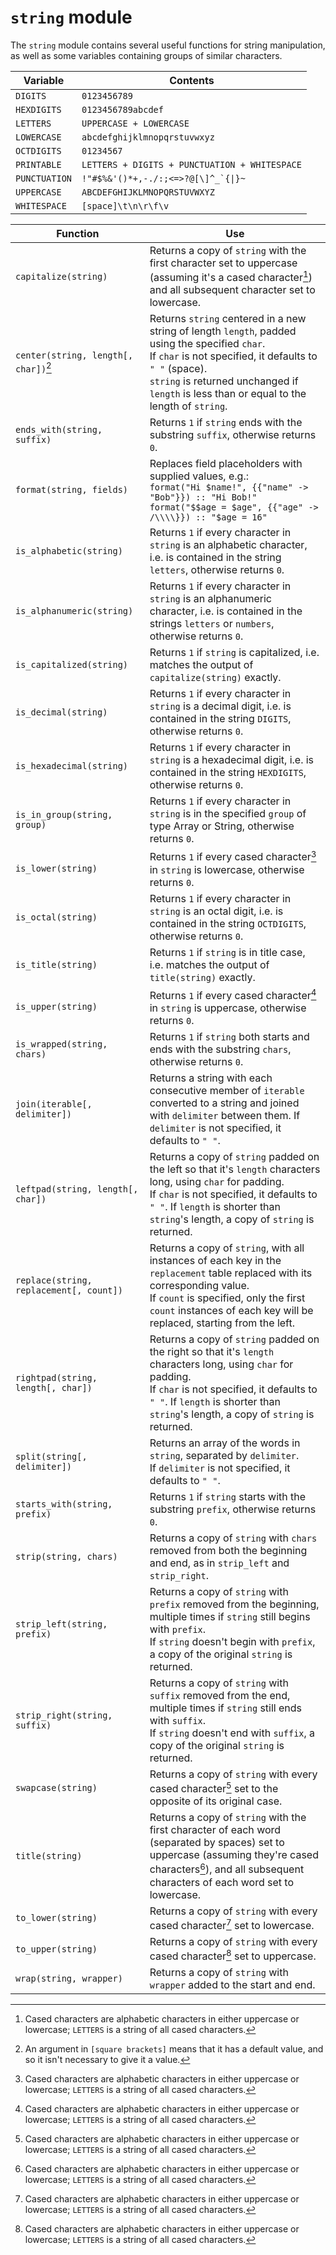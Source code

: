 # `string` module

The `string` module contains several useful functions for string manipulation, as well as some variables containing groups of similar characters.

Variable      | Contents
---           | ---
`DIGITS`      | `0123456789`
`HEXDIGITS`   | `0123456789abcdef`
`LETTERS`     | `UPPERCASE + LOWERCASE`
`LOWERCASE`   | `abcdefghijklmnopqrstuvwxyz`
`OCTDIGITS`   | `01234567`
`PRINTABLE`   | `LETTERS + DIGITS + PUNCTUATION + WHITESPACE`
`PUNCTUATION` | ``!"#$%&'()*+,-./:;<=>?@[\]^_`{\|}~``
`UPPERCASE`   | `ABCDEFGHIJKLMNOPQRSTUVWXYZ`
`WHITESPACE`  | `[space]\t\n\r\f\v`

Function                                 | Use
---                                      | ---
`capitalize(string)`                     | Returns a copy of `string` with the first character set to uppercase (assuming it's a cased character[^2]) and all subsequent character set to lowercase.
`center(string, length[, char])`[^1]     | Returns `string` centered in a new string of length `length`, padded using the specified `char`.<br>If `char` is not specified, it defaults to `" "` (space).<br>`string` is returned unchanged if `length` is less than or equal to the length of `string`.
`ends_with(string, suffix)`              | Returns `1` if `string` ends with the substring `suffix`, otherwise returns `0`.
`format(string, fields)`                 | Replaces field placeholders with supplied values, e.g.:<br>`format("Hi $name!", {{"name" -> "Bob"}}) :: "Hi Bob!"`<br>`format("$$age = $age", {{"age" -> /\\\\}}) :: "$age = 16"`
`is_alphabetic(string)`                  | Returns `1` if every character in `string` is an alphabetic character, i.e. is contained in the string `letters`, otherwise returns `0`.
`is_alphanumeric(string)`                | Returns `1` if every character in `string` is an alphanumeric character, i.e. is contained in the strings `letters` or `numbers`, otherwise returns `0`.
`is_capitalized(string)`                 | Returns `1` if `string` is capitalized, i.e. matches the output of `capitalize(string)` exactly.
`is_decimal(string)`                     | Returns `1` if every character in `string` is a decimal digit, i.e. is contained in the string `DIGITS`, otherwise returns `0`.
`is_hexadecimal(string)`                 | Returns `1` if every character in `string` is a hexadecimal digit, i.e. is contained in the string `HEXDIGITS`, otherwise returns `0`.
`is_in_group(string, group)`             | Returns `1` if every character in `string` is in the specified `group` of type Array or String, otherwise returns `0`.
`is_lower(string)`                       | Returns `1` if every cased character[^2] in `string` is lowercase, otherwise returns `0`.
`is_octal(string)`                       | Returns `1` if every character in `string` is an octal digit, i.e. is contained in the string `OCTDIGITS`, otherwise returns `0`.
`is_title(string)`                       | Returns `1` if `string` is in title case, i.e. matches the output of `title(string)` exactly.
`is_upper(string)`                       | Returns `1` if every cased character[^2] in `string` is uppercase, otherwise returns `0`.
`is_wrapped(string, chars)`              | Returns `1` if `string` both starts and ends with the substring `chars`, otherwise returns `0`.
`join(iterable[, delimiter])`            | Returns a string with each consecutive member of `iterable` converted to a string and joined with `delimiter` between them. If `delimiter` is not specified, it defaults to `" "`.
`leftpad(string, length[, char])`        | Returns a copy of `string` padded on the left so that it's `length` characters long, using `char` for padding.<br>If `char` is not specified, it defaults to `" "`. If `length` is shorter than `string`'s length, a copy of `string` is returned.
`replace(string, replacement[, count])`  | Returns a copy of `string`, with all instances of each key in the `replacement` table replaced with its corresponding value.<br>If `count` is specified, only the first `count` instances of each key will be replaced, starting from the left.
`rightpad(string, length[, char])`       | Returns a copy of `string` padded on the right so that it's `length` characters long, using `char` for padding.<br>If `char` is not specified, it defaults to `" "`. If `length` is shorter than `string`'s length, a copy of `string` is returned.
`split(string[, delimiter])`             | Returns an array of the words in `string`, separated by `delimiter`.<br>If `delimiter` is not specified, it defaults to `" "`.
`starts_with(string, prefix)`            | Returns `1` if `string` starts with the substring `prefix`, otherwise returns `0`.
`strip(string, chars)`                   | Returns a copy of `string` with `chars` removed from both the beginning and end, as in `strip_left` and `strip_right`.
`strip_left(string, prefix)`             | Returns a copy of `string` with `prefix` removed from the beginning, multiple times if `string` still begins with `prefix`.<br>If `string` doesn't begin with `prefix`, a copy of the original `string` is returned.
`strip_right(string, suffix)`            | Returns a copy of `string` with `suffix` removed from the end, multiple times if `string` still ends with `suffix`.<br>If `string` doesn't end with `suffix`, a copy of the original `string` is returned.
`swapcase(string)`                       | Returns a copy of `string` with every cased character[^2] set to the opposite of its original case.
`title(string)`                          | Returns a copy of `string` with the first character of each word (separated by spaces) set to uppercase (assuming they're cased characters[^2]), and all subsequent characters of each word set to lowercase.
`to_lower(string)`                       | Returns a copy of `string` with every cased character[^2] set to lowercase.
`to_upper(string)`                       | Returns a copy of `string` with every cased character[^2] set to uppercase.
`wrap(string, wrapper)`                  | Returns a copy of `string` with `wrapper` added to the start and end.

[^1]: An argument in `[square brackets]` means that it has a default value, and so it isn't necessary to give it a value.

[^2]: Cased characters are alphabetic characters in either uppercase or lowercase; `LETTERS` is a string of all cased characters.
